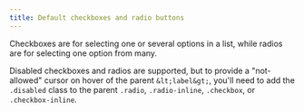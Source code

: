 ```yaml
---
title: Default checkboxes and radio buttons
---
```

Checkboxes are for selecting one or several options in a list, while radios are for selecting one option from many.

Disabled checkboxes and radios are supported, but to provide a "not-allowed" cursor on hover of the parent ```&lt;label&gt;```, you'll need to add the ```.disabled``` class to the parent ```.radio```, ```.radio-inline```, ```.checkbox```, or ```.checkbox-inline```.